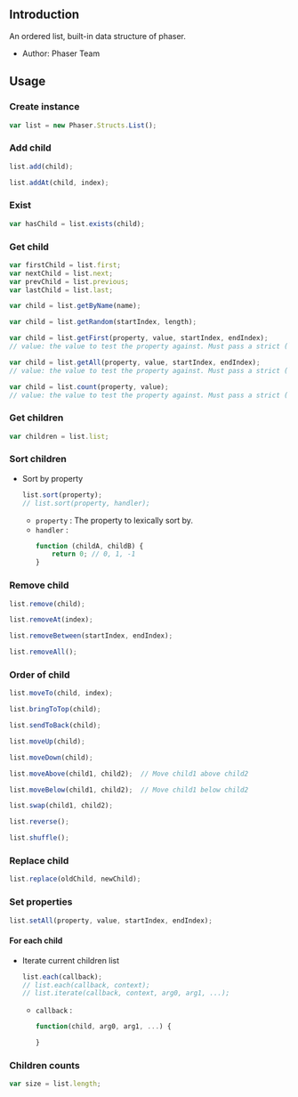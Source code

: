 ## Introduction

An ordered list, built-in data structure of phaser.

- Author: Phaser Team

## Usage

### Create instance

```javascript
var list = new Phaser.Structs.List();
```

### Add child

```javascript
list.add(child);
```

```javascript
list.addAt(child, index);
```

### Exist

```javascript
var hasChild = list.exists(child);
```

### Get child

```javascript
var firstChild = list.first;
var nextChild = list.next;
var prevChild = list.previous;
var lastChild = list.last;
```

```javascript
var child = list.getByName(name);
```

```javascript
var child = list.getRandom(startIndex, length);
```

```javascript
var child = list.getFirst(property, value, startIndex, endIndex);
// value: the value to test the property against. Must pass a strict (`===`) comparison check.
```

```javascript
var child = list.getAll(property, value, startIndex, endIndex);
// value: the value to test the property against. Must pass a strict (`===`) comparison check.
```

```javascript
var child = list.count(property, value);
// value: the value to test the property against. Must pass a strict (`===`) comparison check.
```

### Get children

```javascript
var children = list.list;
```

### Sort children

- Sort by property
    ```javascript
    list.sort(property);
    // list.sort(property, handler);
    ```
    - `property` : The property to lexically sort by.
    - `handler` :
        ```javascript
        function (childA, childB) {
            return 0; // 0, 1, -1
        }
        ```

### Remove child

```javascript
list.remove(child);
```

```javascript
list.removeAt(index);
```

```javascript
list.removeBetween(startIndex, endIndex);
```

```javascript
list.removeAll();
```

### Order of child

```javascript
list.moveTo(child, index);
```

```javascript
list.bringToTop(child);
```

```javascript
list.sendToBack(child);
```

```javascript
list.moveUp(child);
```

```javascript
list.moveDown(child);
```

```javascript
list.moveAbove(child1, child2);  // Move child1 above child2
```

```javascript
list.moveBelow(child1, child2);  // Move child1 below child2
```

```javascript
list.swap(child1, child2);
```

```javascript
list.reverse();
```

```javascript
list.shuffle();
```

### Replace child

```javascript
list.replace(oldChild, newChild);
```

### Set properties

```javascript
list.setAll(property, value, startIndex, endIndex);
```

#### For each child

- Iterate current children list
    ```javascript
    list.each(callback);
    // list.each(callback, context);
    // list.iterate(callback, context, arg0, arg1, ...);
    ```
    - `callback` : 
        ```javascript
        function(child, arg0, arg1, ...) {

        }
        ```

### Children counts

```javascript
var size = list.length;
```
